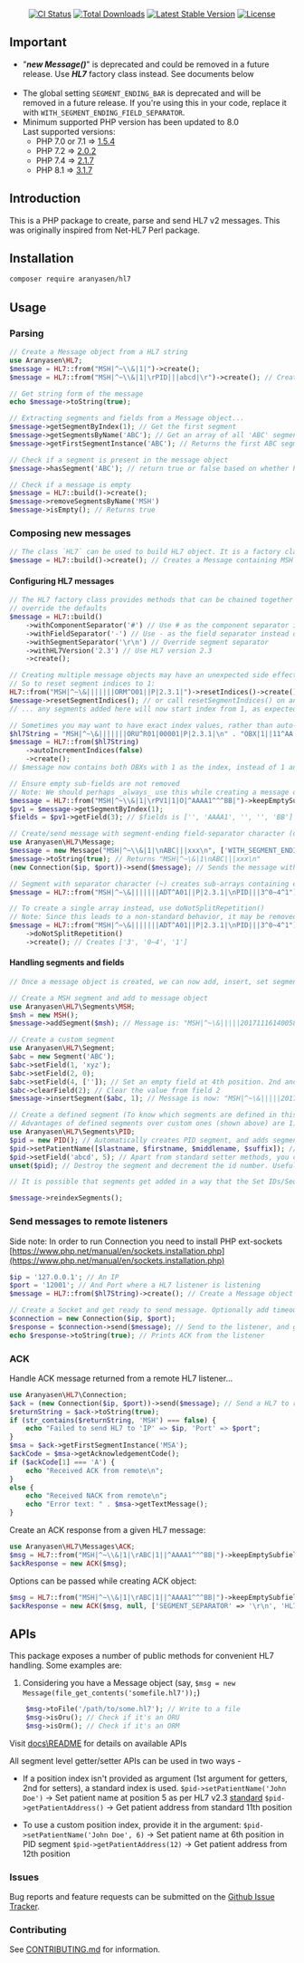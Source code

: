 <p align="center">
<a href="https://github.com/senaranya/HL7/actions"><img src="https://github.com/senaranya/hl7/actions/workflows/main_ci.yml/badge.svg?branch=master" alt="CI Status"></a>
<a href="https://packagist.org/packages/aranyasen/hl7"><img src="https://poser.pugx.org/aranyasen/hl7/downloads" alt="Total Downloads"></a>
<a href="https://packagist.org/packages/aranyasen/hl7"><img src="https://poser.pugx.org/aranyasen/hl7/v/stable" alt="Latest Stable Version"></a>
<a href="https://packagist.org/packages/aranyasen/hl7"><img src="https://poser.pugx.org/aranyasen/hl7/license" alt="License"></a>
</p>

## Important
- "_**new Message()**_" is deprecated and could be removed in a future release. Use _**HL7**_ factory class instead. See documents below <br><br>
- The global setting `SEGMENT_ENDING_BAR` is deprecated and will be removed in a future release. If you're using this in your code, replace it with `WITH_SEGMENT_ENDING_FIELD_SEPARATOR`.
- Minimum supported PHP version has been updated to 8.0 <br>
    Last supported versions: <br>
    - PHP 7.0 or 7.1 => [1.5.4](https://github.com/senaranya/HL7/tree/1.5.4)<br>
    - PHP 7.2 => [2.0.2](https://github.com/senaranya/HL7/tree/2.0.2)<br>
    - PHP 7.4 => [2.1.7](https://github.com/senaranya/HL7/tree/2.1.7)
    - PHP 8.1 => [3.1.7](https://github.com/senaranya/HL7/tree/3.1.8)

## Introduction

This is a PHP package to create, parse and send HL7 v2 messages. This was originally inspired from Net-HL7 Perl package.

## Installation

```bash
composer require aranyasen/hl7
```

## Usage

### Parsing
```php
// Create a Message object from a HL7 string
use Aranyasen\HL7;
$message = HL7::from("MSH|^~\\&|1|")->create();
$message = HL7::from("MSH|^~\\&|1|\rPID|||abcd|\r")->create(); // Creates Message object with two segments with \r as segment ending (\n can also be used)

// Get string form of the message
echo $message->toString(true);

// Extracting segments and fields from a Message object...
$message->getSegmentByIndex(1); // Get the first segment
$message->getSegmentsByName('ABC'); // Get an array of all 'ABC' segments
$message->getFirstSegmentInstance('ABC'); // Returns the first ABC segment. Same as $message->getSegmentsByName('ABC')[0];

// Check if a segment is present in the message object
$message->hasSegment('ABC'); // return true or false based on whether PID is present in the $message object

// Check if a message is empty
$message = HL7::build()->create();
$message->removeSegmentsByName('MSH')
$message->isEmpty(); // Returns true
```

### Composing new messages
```php
// The class `HL7` can be used to build HL7 object. It is a factory class with various helper methods to help build a hl7.
$message = HL7::build()->create(); // Creates a Message containing MSH segment with default separators, version etc.
```
#### Configuring HL7 messages
```php
// The HL7 factory class provides methods that can be chained together in a fluent fashion. These can be used to
// override the defaults
$message = HL7::build()
    ->withComponentSeparator('#') // Use # as the component separator instead of the default ^ 
    ->withFieldSeparator('-') // Use - as the field separator instead of the default |
    ->withSegmentSeparator('\r\n') // Override segment separator
    ->withHL7Version('2.3') // Use HL7 version 2.3
    ->create();
```
```php
// Creating multiple message objects may have an unexpected side effect: segments start with wrong index values (Check tests/MessageTest for explanation)...
// So to reset segment indices to 1:
HL7::from("MSH|^~\&|||||||ORM^O01||P|2.3.1|")->resetIndices()->create(); // Use resetIndices() while creating a new message
$message->resetSegmentIndices(); // or call resetSegmentIndices() on an existing $message object
// ... any segments added here will now start index from 1, as expected.
```
```php
// Sometimes you may want to have exact index values, rather than auto-incrementing for each instance of a segment
$hl7String = "MSH|^~\&|||||||ORU^R01|00001|P|2.3.1|\n" . "OBX|1||11^AA|\n" . "OBX|1||22^BB|\n";
$message = HL7::from($hl7String)
    ->autoIncrementIndices(false)
    ->create();
// $message now contains both OBXs with 1 as the index, instead of 1 and 2
```
```php
// Ensure empty sub-fields are not removed
// Note: We should perhaps _always_ use this while creating a message object, as we don't want empty subfields removed. In future versions, this will be the default
$message = HL7::from("MSH|^~\\&|1|\rPV1|1|O|^AAAA1^^^BB|")->keepEmptySubfields()->create();
$pv1 = $message->getSegmentByIndex(1);
$fields = $pv1->getField(3); // $fields is ['', 'AAAA1', '', '', 'BB']

// Create/send message with segment-ending field-separator character (default "|") removed
use Aranyasen\HL7\Message;
$message = new Message("MSH|^~\\&|1|\nABC|||xxx\n", ['WITH_SEGMENT_ENDING_FIELD_SEPARATOR' => false]);
$message->toString(true); // Returns "MSH|^~\&|1\nABC|||xxx\n"
(new Connection($ip, $port))->send($message); // Sends the message without ending field-separator character (details on Connection below)
```
```php
// Segment with separator character (~) creates sub-arrays containing each sub-segment
$message = HL7::from("MSH|^~\&|||||||ADT^A01||P|2.3.1|\nPID|||3^0~4^1")->create(); // Creates [[3,0], [4,1]]

// To create a single array instead, use doNotSplitRepetition()
// Note: Since this leads to a non-standard behavior, it may be removed in future
$message = HL7::from("MSH|^~\&|||||||ADT^A01||P|2.3.1|\nPID|||3^0~4^1")
    ->doNotSplitRepetition()
    ->create(); // Creates ['3', '0~4', '1']
```

#### Handling segments and fields
```php
// Once a message object is created, we can now add, insert, set segments and fields.

// Create a MSH segment and add to message object
use Aranyasen\HL7\Segments\MSH;
$msh = new MSH();
$message->addSegment($msh); // Message is: "MSH|^~\&|||||20171116140058|||2017111614005840157||2.3|\n"

// Create a custom segment
use Aranyasen\HL7\Segment;
$abc = new Segment('ABC');
$abc->setField(1, 'xyz');
$abc->setField(2, 0);
$abc->setField(4, ['']); // Set an empty field at 4th position. 2nd and 3rd positions will be automatically set to empty
$abc->clearField(2); // Clear the value from field 2
$message->insertSegment($abc, 1); // Message is now: "MSH|^~\&|||||20171116140058|||2017111614005840157||2.3|\nABC|xyz|\n"

// Create a defined segment (To know which segments are defined in this package, look into Segments/ directory)
// Advantages of defined segments over custom ones (shown above) are 1) Helpful setter methods, 2) Auto-incrementing segment index
use Aranyasen\HL7\Segments\PID;
$pid = new PID(); // Automatically creates PID segment, and adds segment index at PID.1
$pid->setPatientName([$lastname, $firstname, $middlename, $suffix]); // Use a setter method to add patient's name at standard position (PID.5)
$pid->setField('abcd', 5); // Apart from standard setter methods, you can manually set a value at any position too
unset($pid); // Destroy the segment and decrement the id number. Useful when you want to discard a segment.

// It is possible that segments get added in a way that the Set IDs/Sequence IDs within the message are not in order or leave gaps. To reset all Set/Sequence IDs in the message:

$message->reindexSegments();
```

### Send messages to remote listeners

Side note: In order to run Connection you need to install PHP ext-sockets [https://www.php.net/manual/en/sockets.installation.php](https://www.php.net/manual/en/sockets.installation.php)

```php
$ip = '127.0.0.1'; // An IP
$port = '12001'; // And Port where a HL7 listener is listening
$message = HL7::from($hl7String)->create(); // Create a Message object from your HL7 string. See above for details

// Create a Socket and get ready to send message. Optionally add timeout in seconds as 3rd argument (default: 10 sec)
$connection = new Connection($ip, $port);
$response = $connection->send($message); // Send to the listener, and get a response back
echo $response->toString(true); // Prints ACK from the listener
```
### ACK
Handle ACK message returned from a remote HL7 listener...
```php
use Aranyasen\HL7\Connection;
$ack = (new Connection($ip, $port))->send($message); // Send a HL7 to remote listener
$returnString = $ack->toString(true);
if (str_contains($returnString, 'MSH') === false) {
    echo "Failed to send HL7 to 'IP' => $ip, 'Port' => $port";
}
$msa = $ack->getFirstSegmentInstance('MSA');
$ackCode = $msa->getAcknowledgementCode();
if ($ackCode[1] === 'A') {
    echo "Received ACK from remote\n";
}
else {
    echo "Received NACK from remote\n";
    echo "Error text: " . $msa->getTextMessage();
}
```
Create an ACK response from a given HL7 message:
```php
use Aranyasen\HL7\Messages\ACK;
$msg = HL7::from("MSH|^~\\&|1|\rABC|1||^AAAA1^^^BB|")->keepEmptySubfields()->create();
$ackResponse = new ACK($msg);
```
Options can be passed while creating ACK object:
```php
$msg = HL7::from("MSH|^~\\&|1|\rABC|1||^AAAA1^^^BB|")->keepEmptySubfields()->create();
$ackResponse = new ACK($msg, null, ['SEGMENT_SEPARATOR' => '\r\n', 'HL7_VERSION' => '2.5']);
```

## APIs
This package exposes a number of public methods for convenient HL7 handling. Some examples are:
1) Considering you have a Message object (say, `$msg = new Message(file_get_contents('somefile.hl7'));`)
```php
    $msg->toFile('/path/to/some.hl7'); // Write to a file
    $msg->isOru(); // Check if it's an ORU
    $msg->isOrm(); // Check if it's an ORM
```

Visit [docs\README](docs/README.md) for details on available APIs

All segment level getter/setter APIs can be used in two ways -
* If a position index isn't provided as argument (1st argument for getters, 2nd for setters), a standard index is used.
`$pid->setPatientName('John Doe')` -> Set patient name at position 5 as per HL7 v2.3 [standard](https://corepointhealth.com/resource-center/hl7-resources/hl7-pid-segment)
`$pid->getPatientAddress()` -> Get patient address from standard 11th position


* To use a custom position index, provide it in the argument:
`$pid->setPatientName('John Doe', 6)` -> Set patient name at 6th position in PID segment
`$pid->getPatientAddress(12)` -> Get patient address from 12th position

### Issues
Bug reports and feature requests can be submitted on the [Github Issue Tracker](https://github.com/senaranya/HL7/issues).

### Contributing
See [CONTRIBUTING.md](CONTRIBUTING.md) for information.
